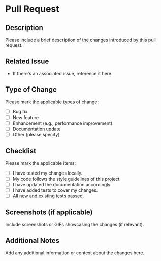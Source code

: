# Pull Request

## Description
Please include a brief description of the changes introduced by this pull request.

## Related Issue
- If there's an associated issue, reference it here.

## Type of Change
Please mark the applicable types of change:
- [ ] Bug fix
- [ ] New feature
- [ ] Enhancement (e.g., performance improvement)
- [ ] Documentation update
- [ ] Other (please specify)

## Checklist
Please mark the applicable items:
- [ ] I have tested my changes locally.
- [ ] My code follows the style guidelines of this project.
- [ ] I have updated the documentation accordingly.
- [ ] I have added tests to cover my changes.
- [ ] All new and existing tests passed.

## Screenshots (if applicable)
Include screenshots or GIFs showcasing the changes (if relevant).

## Additional Notes
Add any additional information or context about the changes here.
